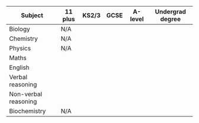 		
<table style="width: 100%">
	<thead>
		<tr>
			<th class="subject">Subject</th>
			<th>11 plus</th>
			<th>KS2/3</th>
			<th>GCSE</th>
			<th>A-level</th>
			<th>Undergrad degree</th>
		</tr>
	</thead>
	<tbody>
		<tr>
			<td class="subject">Biology</td>
			<td>N/A</td>
			<td class="tick"></td>
			<td class="tick"></td>
			<td class="tick"></td>
			<td class="tick"></td>
		</tr>
		<tr>
			<td class="subject">Chemistry</td>
			<td>N/A</td>
			<td class="tick"></td>
			<td class="tick"></td>
			<td class="tick"></td>
			<td></td>
		</tr>
		<tr>
			<td class="subject">Physics</td>
			<td>N/A</td>
			<td class="tick"></td>
			<td class="tick"></td>
			<td></td>
			<td></td>
		</tr>
		<tr>
			<td class="subject">Maths</td>
			<td class="tick"></td>
			<td class="tick"></td>
			<td class="tick"></td>
			<td></td>
			<td></td>
		</tr>
		<tr>
			<td class="subject">English</td>
			<td class="tick"></td>
			<td class="tick"></td>
			<td></td>
			<td></td>
			<td></td>
		</tr>
		<tr>
			<td class="subject">Verbal reasoning</td>
			<td class="tick"></td>
			<td></td>
			<td></td>
			<td></td>
			<td></td>
		</tr>
		<tr>
			<td class="subject">Non-verbal reasoning</td>
			<td class="tick"></td>
			<td></td>
			<td></td>
			<td></td>
			<td></td>
		</tr>
		<tr>
			<td class="subject">Biochemistry</td>
			<td>N/A</td>
			<td></td>
			<td></td>
			<td></td>
			<td class="tick"></td>
		</tr>
	</tbody>
</table>
